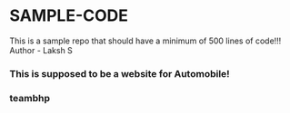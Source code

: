 # SAMPLE-CODE
This is a sample repo that should have a minimum of 500 lines of code!!!
<br>
Author - Laksh S
<h3>This is supposed to be a website for Automobile!</h3>
<h3>teambhp</h3>
